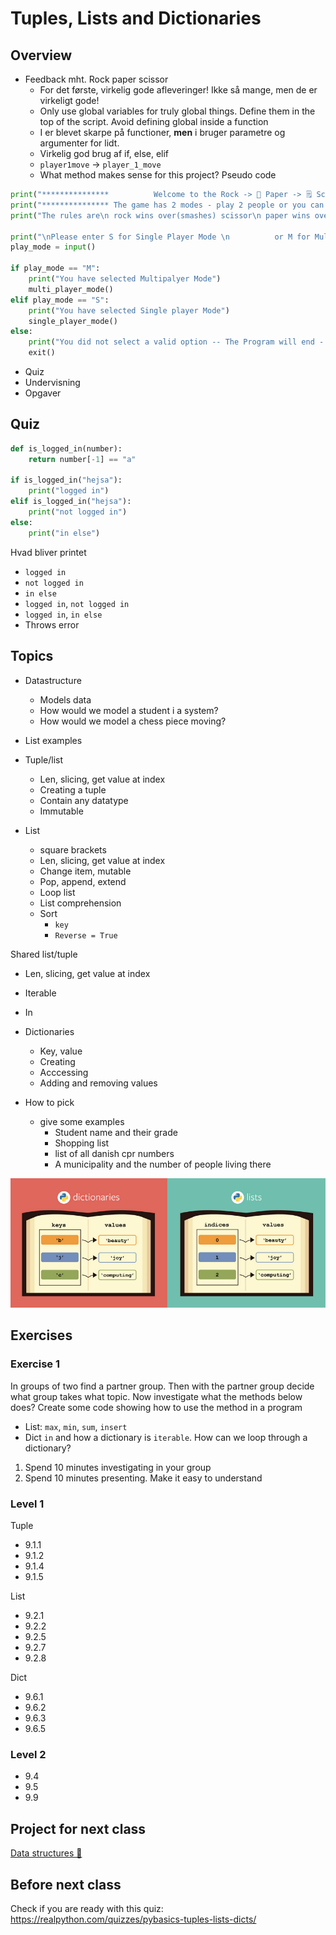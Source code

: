 # Tuples, Lists and Dictionaries



## Overview

- Feedback mht. Rock paper scissor
  - For det første, virkelig gode afleveringer! Ikke så mange, men de er virkeligt gode!
  - Only use global variables for truly global things. Define them in the top of the script. Avoid defining global inside a function
  - I er blevet skarpe på functioner, **men** i bruger parametre og argumenter for lidt.
  - Virkelig god brug af if, else, elif
  - `player1move` -> `player_1_move`
  - What method makes sense for this project? Pseudo code

```python
print("***************          Welcome to the Rock -> 🧠 Paper -> 🗒 Scissor -> ✂ Game  **********************")
print("*************** The game has 2 modes - play 2 people or you can play against the computer ***************")
print("The rules are\n rock wins over(smashes) scissor\n paper wins over(wraps) rock\n scissor wins over(cut) paper")

print("\nPlease enter S for Single Player Mode \n          or M for Multi Player Mode")
play_mode = input()

if play_mode == "M":
    print("You have selected Multipalyer Mode")
    multi_player_mode()
elif play_mode == "S":
    print("You have selected Single player Mode")
    single_player_mode()
else:
    print("You did not select a valid option -- The Program will end - Bye")
    exit()


```

- Quiz
- Undervisning
- Opgaver



## Quiz

```python
def is_logged_in(number):
    return number[-1] == "a"

if is_logged_in("hejsa"):
    print("logged in")
elif is_logged_in("hejsa"):
    print("not logged in")
else:
    print("in else")
```

Hvad bliver printet

- `logged in`
- `not logged in`
- `in else`
- `logged in`, `not logged in`
- `logged in`, `in else`
- Throws error



## Topics

- Datastructure
  - Models data
  - How would we model a student i a system?
  - How would we model a chess piece moving?

- List examples
- Tuple/list
  - Len, slicing, get value at index
  - Creating a tuple
  - Contain any datatype
  - Immutable




- List
  - square brackets
  - Len, slicing, get value at index
  - Change item, mutable
  - Pop, append, extend
  - Loop list
  - List comprehension
  - Sort
    - `key`
    - `Reverse = True`



Shared list/tuple

- Len, slicing, get value at index
- Iterable
- In



- Dictionaries
  - Key, value
  - Creating
  - Acccessing
  - Adding and removing values



- How to pick
  - give some examples
    - Student name and their grade
    - Shopping list
    - list of all danish cpr numbers
    - A municipality and the number of people living there



![List vs dict](../assets/list-vs-dict.png)



## Exercises



### Exercise 1

In groups of two find a partner group. Then with the partner group decide what group takes what topic. Now investigate what the methods below does? Create some code showing how to use the method in a program

- List: `max`, `min`, `sum`, `insert`
- Dict `in` and how a dictionary is `iterable`. How can we loop through a dictionary?



1. Spend 10 minutes investigating in your group
2. Spend 10 minutes presenting. Make it easy to understand



### Level 1

Tuple

- 9.1.1
- 9.1.2
- 9.1.4
- 9.1.5



List

- 9.2.1
- 9.2.2
- 9.2.5
- 9.2.7
- 9.2.8



Dict

- 9.6.1
- 9.6.2
- 9.6.3
- 9.6.5



### Level 2

- 9.4
- 9.5
- 9.9



## Project for next class

[Data structures 💽](../projects/data-structures.md)



## Before next class

Check if you are ready with this quiz: https://realpython.com/quizzes/pybasics-tuples-lists-dicts/